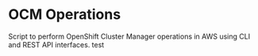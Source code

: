 # OCM Operations
Script to perform OpenShift Cluster Manager operations in AWS using CLI and REST API interfaces.
test
